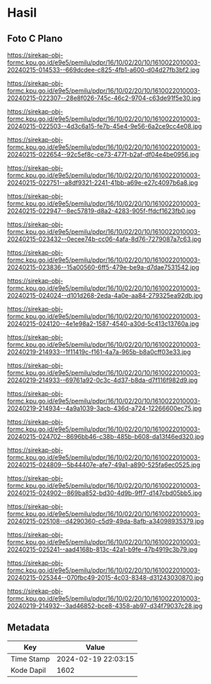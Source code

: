 # Hasil

## Foto C Plano

https://sirekap-obj-formc.kpu.go.id/e9e5/pemilu/pdpr/16/10/02/20/10/1610022010003-20240215-014533--669dcdee-c825-4fb1-a600-d04d27fb3bf2.jpg

https://sirekap-obj-formc.kpu.go.id/e9e5/pemilu/pdpr/16/10/02/20/10/1610022010003-20240215-022307--28e8f026-745c-46c2-9704-c63de91f5e30.jpg

https://sirekap-obj-formc.kpu.go.id/e9e5/pemilu/pdpr/16/10/02/20/10/1610022010003-20240215-022503--4d3c6a15-fe7b-45e4-9e56-6a2ce9cc4e08.jpg

https://sirekap-obj-formc.kpu.go.id/e9e5/pemilu/pdpr/16/10/02/20/10/1610022010003-20240215-022654--92c5ef8c-ce73-477f-b2af-df04e4be0956.jpg

https://sirekap-obj-formc.kpu.go.id/e9e5/pemilu/pdpr/16/10/02/20/10/1610022010003-20240215-022751--a8df9321-2241-41bb-a69e-e27c4097b6a8.jpg

https://sirekap-obj-formc.kpu.go.id/e9e5/pemilu/pdpr/16/10/02/20/10/1610022010003-20240215-022947--8ec57819-d8a2-4283-905f-ffdcf1623fb0.jpg

https://sirekap-obj-formc.kpu.go.id/e9e5/pemilu/pdpr/16/10/02/20/10/1610022010003-20240215-023432--0ecee74b-cc06-4afa-8d76-7279087a7c63.jpg

https://sirekap-obj-formc.kpu.go.id/e9e5/pemilu/pdpr/16/10/02/20/10/1610022010003-20240215-023836--15a00560-6ff5-479e-be9a-d7dae7531542.jpg

https://sirekap-obj-formc.kpu.go.id/e9e5/pemilu/pdpr/16/10/02/20/10/1610022010003-20240215-024024--d101d268-2eda-4a0e-aa84-279325ea92db.jpg

https://sirekap-obj-formc.kpu.go.id/e9e5/pemilu/pdpr/16/10/02/20/10/1610022010003-20240215-024120--4e1e98a2-1587-4540-a30d-5c413c13760a.jpg

https://sirekap-obj-formc.kpu.go.id/e9e5/pemilu/pdpr/16/10/02/20/10/1610022010003-20240219-214933--1f11419c-f161-4a7a-965b-b8a0cff03e33.jpg

https://sirekap-obj-formc.kpu.go.id/e9e5/pemilu/pdpr/16/10/02/20/10/1610022010003-20240219-214933--69761a92-0c3c-4d37-b8da-d7f116f982d9.jpg

https://sirekap-obj-formc.kpu.go.id/e9e5/pemilu/pdpr/16/10/02/20/10/1610022010003-20240219-214934--4a9a1039-3acb-436d-a724-12266600ec75.jpg

https://sirekap-obj-formc.kpu.go.id/e9e5/pemilu/pdpr/16/10/02/20/10/1610022010003-20240215-024702--8696bb46-c38b-485b-b608-da13f46ed320.jpg

https://sirekap-obj-formc.kpu.go.id/e9e5/pemilu/pdpr/16/10/02/20/10/1610022010003-20240215-024809--5b44407e-afe7-49a1-a890-525fa6ec0525.jpg

https://sirekap-obj-formc.kpu.go.id/e9e5/pemilu/pdpr/16/10/02/20/10/1610022010003-20240215-024902--869ba852-bd30-4d9b-9ff7-d147cbd05bb5.jpg

https://sirekap-obj-formc.kpu.go.id/e9e5/pemilu/pdpr/16/10/02/20/10/1610022010003-20240215-025108--d4290360-c5d9-49da-8afb-a34098935379.jpg

https://sirekap-obj-formc.kpu.go.id/e9e5/pemilu/pdpr/16/10/02/20/10/1610022010003-20240215-025241--aad4168b-813c-42a1-b9fe-47b4919c3b79.jpg

https://sirekap-obj-formc.kpu.go.id/e9e5/pemilu/pdpr/16/10/02/20/10/1610022010003-20240215-025344--070fbc49-2015-4c03-8348-d31243030870.jpg

https://sirekap-obj-formc.kpu.go.id/e9e5/pemilu/pdpr/16/10/02/20/10/1610022010003-20240219-214932--3ad46852-bce8-4358-ab97-d34f79037c28.jpg


## Metadata

| Key        | Value               |
| ---------- | ------------------- |
| Time Stamp | 2024-02-19 22:03:15 |
| Kode Dapil | 1602                |



